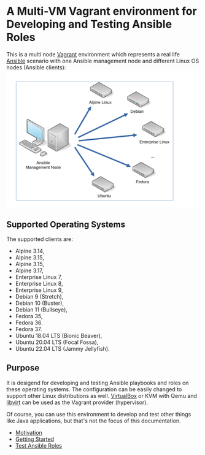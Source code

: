 # A Multi-VM Vagrant environment for Developing and Testing Ansible Roles

This is a multi node [Vagrant](https://www.vagrantup.com/ "Vagrant")
environment which represents a real life [Ansible](http://docs.ansible.com/ansible/ "Ansible")
scenario with one Ansible management node and different Linux OS nodes (Ansible
clients):
![Ansible figure](ansible_clients.svg)

## Supported Operating Systems

The supported clients are:

* Alpine 3.14,
* Alpine 3.15,
* Alpine 3.15,
* Alpine 3.17,
* Enterprise Linux 7, 
* Enterprise Linux 8, 
* Enterprise Linux 9, 
* Debian 9 (Stretch),
* Debian 10 (Buster),
* Debian 11 (Bullseye),
* Fedora 35,
* Fedora 36.
* Fedora 37.
* Ubuntu 18.04 LTS (Bionic Beaver),
* Ubuntu 20.04 LTS (Focal Fossa),
* Ubuntu 22.04 LTS (Jammy Jellyfish).

## Purpose

It is desigend for developing and testing Ansible playbooks and roles on
these operating systems. The configuration can be easily changed to support
other Linux distributions as well. [VirtualBox](provider/virtualbox.md "VirtualBox")
or KVM with Qemu and [libvirt](provider/libvirt.md) can be used as the Vagrant
provider (hypervisor).

Of course, you can use this environment to develop and test other things like
Java applications, but that's not the focus of this documentation.

* [Motivation](/motivation/)
* [Getting Started](/getting_started/)
* [Test Ansible Roles](/test_ansible_roles/)
